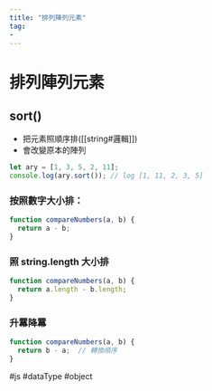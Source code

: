 ```yaml
---
title: "排列陣列元素"
tag: 
- 
---
```

# 排列陣列元素
## sort()
 - 把元素照順序排([[string#邏輯]])
 - 會改變原本的陣列
```js
let ary = [1, 3, 5, 2, 11];
console.log(ary.sort()); // log [1, 11, 2, 3, 5]
```
### 按照數字大小排：
```js
function compareNumbers(a, b) {
  return a - b;
}
```
### 照 string.length 大小排
```js
function compareNumbers(a, b) {
  return a.length - b.length;
}
```
### 升羃降羃
```js
function compareNumbers(a, b) {
  return b - a;  // 轉換順序
}
```

#js #dataType #object